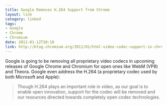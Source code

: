 ```yaml
---
title: Google Removes H.264 Support from Chrome
layout: link
category: linked
tags:
- Google
- Chrome
- Chromium
date: 2011-01-12T10:10
link: http://blog.chromium.org/2011/01/html-video-codec-support-in-chrome.html
---
```


Google is going to be removing all proprietary video codecs in upcoming releases of Google Chrome and Chromium for open ones like WebM (VP8) and Theora. Google even address the H.264 (a proprietary codec used by both Microsoft and Apple):

> Though H.264 plays an important role in video, as our goal is to enable open innovation, support for the codec will be removed and our resources directed towards completely open codec technologies.